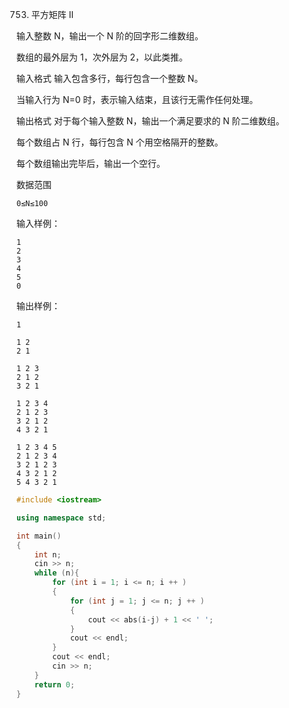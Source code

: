 753. 平方矩阵 II

输入整数 N，输出一个 N 阶的回字形二维数组。

数组的最外层为 1，次外层为 2，以此类推。

输入格式
输入包含多行，每行包含一个整数 N。

当输入行为 N=0 时，表示输入结束，且该行无需作任何处理。

输出格式
对于每个输入整数 N，输出一个满足要求的 N 阶二维数组。

每个数组占 N 行，每行包含 N 个用空格隔开的整数。

每个数组输出完毕后，输出一个空行。

数据范围
```
0≤N≤100
```
输入样例：
```
1
2
3
4
5
0
```
输出样例：
```
1

1 2
2 1

1 2 3
2 1 2
3 2 1

1 2 3 4
2 1 2 3
3 2 1 2
4 3 2 1

1 2 3 4 5
2 1 2 3 4
3 2 1 2 3
4 3 2 1 2
5 4 3 2 1
```

```c++
#include <iostream>

using namespace std;

int main()
{
    int n;
    cin >> n;
    while (n){
        for (int i = 1; i <= n; i ++ )
        {
            for (int j = 1; j <= n; j ++ )
            {
                cout << abs(i-j) + 1 << ' ';
            }
            cout << endl;
        }
        cout << endl;
        cin >> n;
    }
    return 0;
}
```
